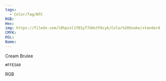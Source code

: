 ```yaml
---
tags:
  - Color/Tag/NTC
RGB:
Hex:
img: https://filedn.com/l0hpzxl1f01yT7GHxtF8cyk/Color%20Snake/standard_csv_to_svg//FFE5A0.svg
CMYK:
HSL:
Name:
---
```

Cream Brulee
```palette
#FFE5A0
```
RGB
